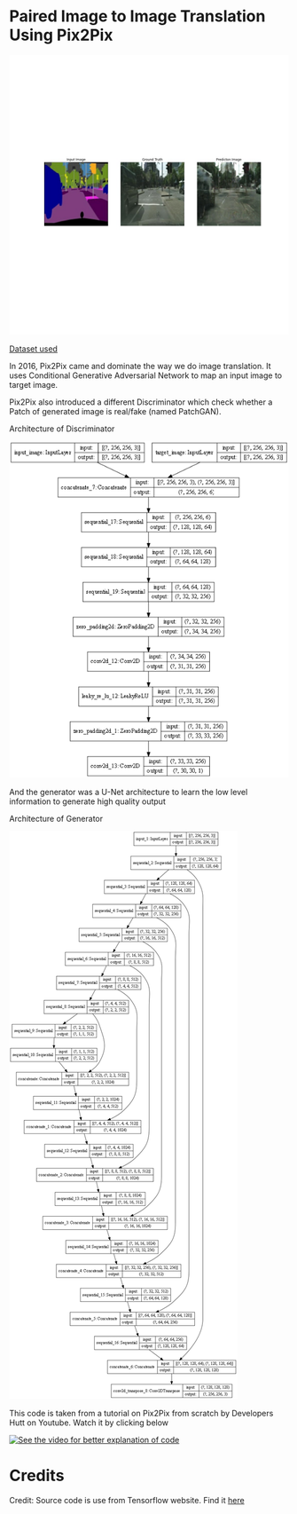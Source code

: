 # Paired Image to Image Translation Using Pix2Pix

![image](https://github.com/developershutt/GANS/blob/main/Pix2Pix/output/epoch_63.jpg)

[Dataset used](https://www.kaggle.com/vikramtiwari/pix2pix-dataset)

In 2016, Pix2Pix came and dominate the way we do image translation.
It uses Conditional Generative Adversarial Network to map an input image to target image.

Pix2Pix also introduced a different Discriminator which check whether a Patch of generated image is real/fake (named PatchGAN).

Architecture of Discriminator

![image](https://github.com/developershutt/GANS/blob/main/Pix2Pix/assets/discriminator.png)

And the generator was a U-Net architecture to learn the low level information to generate high quality output

Architecture of Generator

![image](https://github.com/developershutt/GANS/blob/main/Pix2Pix/assets/generator.png)

This code is taken from a tutorial on Pix2Pix from scratch by Developers Hutt on Youtube. Watch it by clicking below

[![See the video for better explanation of code](https://img.youtube.com/vi/eeeai1OrnDI/0.jpg)](https://www.youtube.com/watch?v=eeeai1OrnDI)

# Credits
Credit: Source code is use from Tensorflow website. Find it [here](https://www.tensorflow.org/tutorials/generative/pix2pix)
